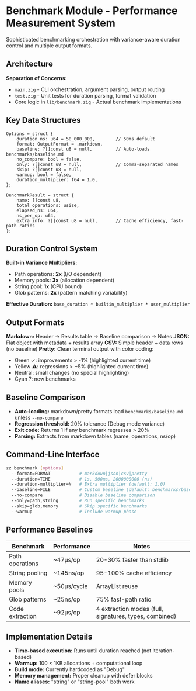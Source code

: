 # Benchmark Module - Performance Measurement System

Sophisticated benchmarking orchestration with variance-aware duration control and multiple output formats.

## Architecture

**Separation of Concerns:**
- `main.zig` - CLI orchestration, argument parsing, output routing
- `test.zig` - Unit tests for duration parsing, format validation
- Core logic in `lib/benchmark.zig` - Actual benchmark implementations

## Key Data Structures

```zig
Options = struct {
    duration_ns: u64 = 50_000_000,        // 50ms default
    format: OutputFormat = .markdown,
    baseline: ?[]const u8 = null,         // Auto-loads benchmarks/baseline.md
    no_compare: bool = false,
    only: ?[]const u8 = null,             // Comma-separated names
    skip: ?[]const u8 = null,
    warmup: bool = false,
    duration_multiplier: f64 = 1.0,
};

BenchmarkResult = struct {
    name: []const u8,
    total_operations: usize,
    elapsed_ns: u64,
    ns_per_op: u64,
    extra_info: ?[]const u8 = null,       // Cache efficiency, fast-path ratios
};
```

## Duration Control System

**Built-in Variance Multipliers:**
- Path operations: **2x** (I/O dependent)
- Memory pools: **3x** (allocation dependent)  
- String pool: **1x** (CPU bound)
- Glob patterns: **2x** (pattern matching variability)

**Effective Duration:** `base_duration * builtin_multiplier * user_multiplier`

## Output Formats

**Markdown:** Header → Results table → Baseline comparison → Notes
**JSON:** Flat object with metadata + results array
**CSV:** Simple header + data rows (no baseline)
**Pretty:** Clean terminal output with color coding:
- Green ✓: improvements > -1% (highlighted current time)
- Yellow ⚠: regressions > +5% (highlighted current time)  
- Neutral: small changes (no special highlighting)
- Cyan ?: new benchmarks

## Baseline Comparison

- **Auto-loading:** markdown/pretty formats load `benchmarks/baseline.md` unless `--no-compare`
- **Regression threshold:** 20% tolerance (Debug mode variance)
- **Exit code:** Returns 1 if any benchmark regresses > 20%
- **Parsing:** Extracts from markdown tables (name, operations, ns/op)

## Command-Line Interface

```bash
zz benchmark [options]
  --format=FORMAT           # markdown|json|csv|pretty
  --duration=TIME           # 1s, 500ms, 2000000000 (ns)
  --duration-multiplier=N   # Extra multiplier (default: 1.0)
  --baseline=FILE           # Custom baseline (default: benchmarks/baseline.md)
  --no-compare              # Disable baseline comparison
  --only=path,string        # Run specific benchmarks
  --skip=glob,memory        # Skip specific benchmarks
  --warmup                  # Include warmup phase
```

## Performance Baselines

| Benchmark | Performance | Notes |
|-----------|-------------|-------|
| Path operations | ~47μs/op | 20-30% faster than stdlib |
| String pooling | ~145ns/op | 95-100% cache efficiency |
| Memory pools | ~50μs/cycle | ArrayList reuse |
| Glob patterns | ~25ns/op | 75% fast-path ratio |
| Code extraction | ~92μs/op | 4 extraction modes (full, signatures, types, combined) |

## Implementation Details

- **Time-based execution:** Runs until duration reached (not iteration-based)
- **Warmup:** 100 × 1KB allocations + computational loop
- **Build mode:** Currently hardcoded as "Debug"
- **Memory management:** Proper cleanup with defer blocks
- **Name aliases:** "string" or "string-pool" both work